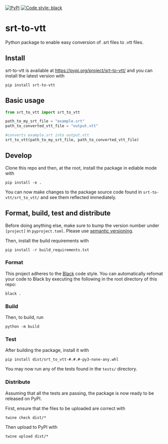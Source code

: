 [![PyPi](https://img.shields.io/pypi/v/srt-to-vtt)](https://pypi.org/project/srt-to-vtt/) [![Code style: black](https://img.shields.io/badge/code%20style-black-000000.svg)](https://github.com/psf/black)

# srt-to-vtt

Python package to enable easy conversion of .srt files to .vtt files.

## Install

srt-to-vtt is available at https://pypi.org/project/srt-to-vtt/ and you can install the latest version with
```
pip install srt-to-vtt
```

## Basic usage

```python
from srt_to_vtt import srt_to_vtt

path_to_my_srt_file = "example.srt"
path_to_converted_vtt_file = "output.vtt"

#converts example.srt into output.vtt
srt_to_vtt(path_to_my_srt_file, path_to_converted_vtt_file)
```

## Develop

Clone this repo and then, at the root, install the package in ediable mode with
```
pip install -e .
```
You can now make changes to the package source code found in `srt-to-vtt/srt_to_vtt/` and see them reflected immediately.

## Format, build, test and distribute

Before doing anything else, make sure to bump the version number under `[project]` in `pyproject.toml`. Please use [semantic versioning](https://semver.org/).



Then, install the build requirements with
```
pip install -r build_requirements.txt
```

### Format

This project adheres to the [Black](https://github.com/psf/black) code style. You can automatically refomat your code to Black by executing the following in the root directory of this repo:
```
black .
```

### Build
Then, to build, run
```
python -m build
```

### Test

After building the package, install it with

```
pip install dist/srt_to_vtt-#.#.#-py3-none-any.whl
```

You may now run any of the tests found in the `tests/` directory.

### Distribute

Assuming that all the tests are passing, the package is now ready to be released on PyPI.

First, ensure that the files to be uploaded are correct with
```
twine check dist/*
```

Then upload to PyPI with
```
twine upload dist/*
```
